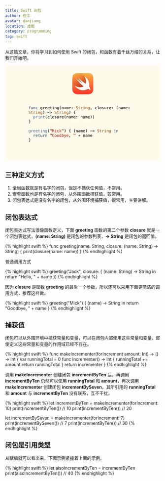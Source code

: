 ```yaml
---
title: Swift 闭包
author: 但江
avatar: danjiang
location: 成都 
category: programming
tag: swift
---
```


从这篇文章，你将学习到如何使用 Swift 的闭包，和函数有着千丝万缕的关系，让我们开始吧。

![Swift Dictionaries](/images/swift-closures.jpg)

## 三种定义方式

1. 全局函数就是有名字的闭包，但是不捕获任何值，不常用。
2. 嵌套函数也是有名字的闭包，从外围函数捕获值，较常用。
3. 闭包表达式是没有名字的闭包，从外围环境捕获值，很常用，主要讲解。

## 闭包表达式

闭包表达式写法很像函数定义，下面 **greeting** 函数的第二个参数 **closure** 就是一个闭包表达式，**(name: String)** 是闭包的参数列表，**-> String** 是闭包的返回值。

{% highlight swift %}
func greeting(name: String, closure: (name: String) -> String) {
    print(closure(name: name))
}
{% endhighlight %}

普通调用方式

{% highlight swift %}
greeting("Jack", closure: { (name: String) -> String
    in
    return "Hello, " + name
})
{% endhighlight %}

因为 **closure** 是函数 **greeting** 的最后一个参数，所以还可以采用下面更简洁的调用方式，推荐这样做。

{% highlight swift %}
greeting("Mick") { (name) -> String in
    return "Goodbye, " + name
}
{% endhighlight %}

## 捕获值

闭包可以从外围环境中捕获常量和变量，可以在闭包内部使用这些常量和变量，即使定义这些常量和变量的作用域已经不存在。

{% highlight swift %}
func makeIncrementer(forIncrement amount: Int) -> () -> Int {
    var runningTotal = 0
    func incrementer() -> Int {
        runningTotal += amount
        return runningTotal
    }
    return incrementer
}
{% endhighlight %}

调用 **makeIncrementer** 创建闭包 **incrementByTen** 后，再调用 **incrementByTen** 仍然可以使用 **runningTotal** 和 **amount**，再次调用 **makeIncrementer** 创建闭包 **incrementBySeven**，其所引用的 **runningTotal** 和 **amount** 与 **incrementByTen** 没有联系，互不干扰。

{% highlight swift %}
let incrementByTen = makeIncrementer(forIncrement: 10)
print(incrementByTen()) // 10
print(incrementByTen()) // 20

let incrementBySeven = makeIncrementer(forIncrement: 7)
print(incrementBySeven()) // 7
print(incrementByTen()) // 30
{% endhighlight %}

## 闭包是引用类型

从赋值就可以看出来，下面示例紧接着上面的示例。

{% highlight swift %}
let alsoIncrementByTen = incrementByTen
print(alsoIncrementByTen()) // 40
{% endhighlight %}